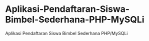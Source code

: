 # Aplikasi-Pendaftaran-Siswa-Bimbel-Sederhana-PHP-MySQLi
Aplikasi Pendaftaran Siswa Bimbel Sederhana PHP/MySQLi
